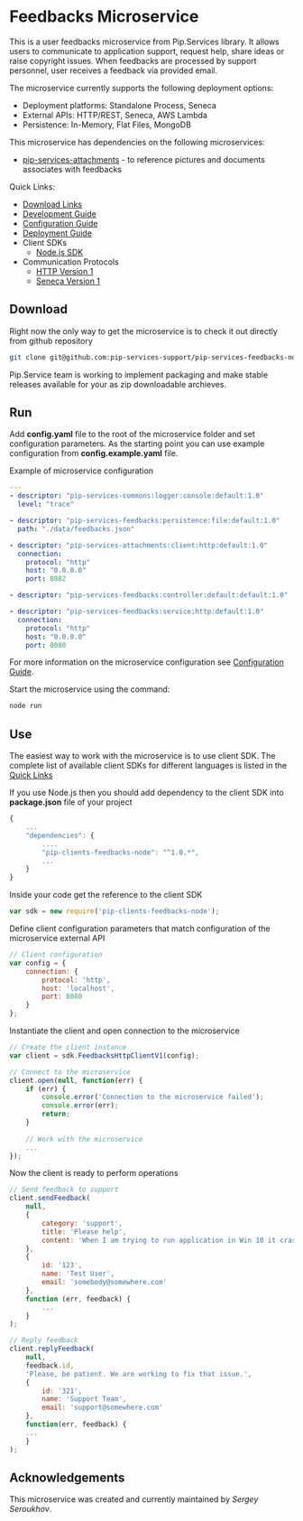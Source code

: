 # Feedbacks Microservice

This is a user feedbacks microservice from Pip.Services library. 
It allows users to communicate to application support, request help, share ideas or raise copyright issues.
When feedbacks are processed by support personnel, user receives a feedback via provided email.

The microservice currently supports the following deployment options:
* Deployment platforms: Standalone Process, Seneca
* External APIs: HTTP/REST, Seneca, AWS Lambda
* Persistence: In-Memory, Flat Files, MongoDB

This microservice has dependencies on the following microservices:
- [pip-services-attachments](https://github.com/pip-services-content/pip-services-attachments-node) - to reference pictures and documents associates with feedbacks

<a name="links"></a> Quick Links:

* [Download Links](doc/Downloads.md)
* [Development Guide](doc/Development.md)
* [Configuration Guide](doc/Configuration.md)
* [Deployment Guide](doc/Deployment.md)
* Client SDKs
  - [Node.js SDK](https://github.com/pip-services-support/pip-clients-feedbacks-node)
* Communication Protocols
  - [HTTP Version 1](doc/HttpProtocolV1.md)
  - [Seneca Version 1](doc/SenecaProtocolV1.md)

## Download

Right now the only way to get the microservice is to check it out directly from github repository
```bash
git clone git@github.com:pip-services-support/pip-services-feedbacks-node.git
```

Pip.Service team is working to implement packaging and make stable releases available for your 
as zip downloadable archieves.

## Run

Add **config.yaml** file to the root of the microservice folder and set configuration parameters.
As the starting point you can use example configuration from **config.example.yaml** file. 

Example of microservice configuration
```yaml
---
- descriptor: "pip-services-commons:logger:console:default:1.0"
  level: "trace"

- descriptor: "pip-services-feedbacks:persistence:file:default:1.0"
  path: "./data/feedbacks.json"

- descriptor: "pip-services-attachments:client:http:default:1.0"
  connection:
    protocol: "http"
    host: "0.0.0.0"
    port: 8082

- descriptor: "pip-services-feedbacks:controller:default:default:1.0"

- descriptor: "pip-services-feedbacks:service:http:default:1.0"
  connection:
    protocol: "http"
    host: "0.0.0.0"
    port: 8080
```
 
For more information on the microservice configuration see [Configuration Guide](Configuration.md).

Start the microservice using the command:
```bash
node run
```

## Use

The easiest way to work with the microservice is to use client SDK. 
The complete list of available client SDKs for different languages is listed in the [Quick Links](#links)

If you use Node.js then you should add dependency to the client SDK into **package.json** file of your project
```javascript
{
    ...
    "dependencies": {
        ....
        "pip-clients-feedbacks-node": "^1.0.*",
        ...
    }
}
```

Inside your code get the reference to the client SDK
```javascript
var sdk = new require('pip-clients-feedbacks-node');
```

Define client configuration parameters that match configuration of the microservice external API
```javascript
// Client configuration
var config = {
    connection: {
        protocol: 'http',
        host: 'localhost', 
        port: 8080
    }
};
```

Instantiate the client and open connection to the microservice
```javascript
// Create the client instance
var client = sdk.FeedbacksHttpClientV1(config);

// Connect to the microservice
client.open(null, function(err) {
    if (err) {
        console.error('Connection to the microservice failed');
        console.error(err);
        return;
    }
    
    // Work with the microservice
    ...
});
```

Now the client is ready to perform operations
```javascript
// Send feedback to support
client.sendFeedback(
    null,
    {
        category: 'support',
        title: 'Please help',
        content: 'When I am trying to run application in Win 10 it crashes'
    },
    {
        id: '123',
        name: 'Test User',
        email: 'somebody@somewhere.com'
    },
    function (err, feedback) {
        ...
    }
);
```

```javascript
// Reply feedback
client.replyFeedback(
    null,
    feedback.id,
    'Please, be patient. We are working to fix that issue.',
    {
        id: '321',
        name: 'Support Team',
        email: 'support@somewhere.com'
    },
    function(err, feedback) {
    ...    
    }
);
```    

## Acknowledgements

This microservice was created and currently maintained by *Sergey Seroukhov*.

